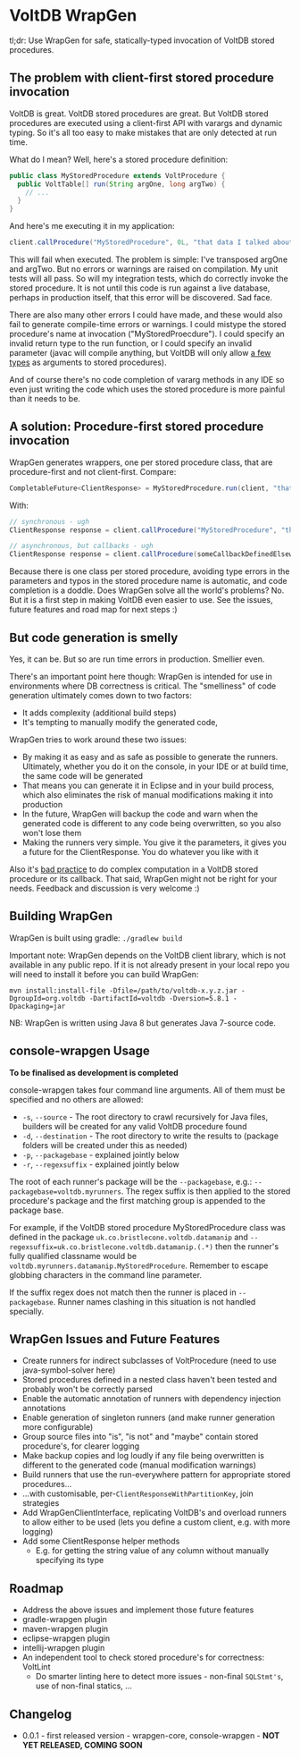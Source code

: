 # VoltDB WrapGen

tl;dr: Use WrapGen for safe, statically-typed invocation of VoltDB stored procedures.

## The problem with client-first stored procedure invocation

VoltDB is great. VoltDB stored procedures are great. But VoltDB stored procedures are executed using a client-first API with varargs and dynamic typing. So it's all too easy to make mistakes that are only detected at run time.

What do I mean? Well, here's a stored procedure definition:

````java
public class MyStoredProcedure extends VoltProcedure {
  public VoltTable[] run(String argOne, long argTwo) {
    // ...
  }
}
````

And here's me executing it in my application:

````java
client.callProcedure("MyStoredProcedure", 0L, "that data I talked about");
````

This will fail when executed. The problem is simple: I've transposed argOne and argTwo. But no errors or warnings are raised on compilation. My unit tests will all pass. So will my integration tests, which do correctly invoke the stored procedure. It is not until this code is run against a live database, perhaps in production itself, that this error will be discovered. Sad face.

There are also many other errors I could have made, and these would also fail to generate compile-time errors or warnings. I could mistype the stored procedure's name at invocation ("MyStoredProecdure"). I could specify an invalid return type to the run function, or I could specify an invalid parameter (javac will compile anything, but VoltDB will only allow [a few types](https://docs.voltdb.com/UsingVoltDB/DesignProcAnatomy.php#DesignPassArgs) as arguments to stored procedures).

And of course there's no code completion of vararg methods in any IDE so even just writing the code which uses the stored procedure is more painful than it needs to be.

## A solution: Procedure-first stored procedure invocation

WrapGen generates wrappers, one per stored procedure class, that are procedure-first and not client-first. Compare:

````java
CompletableFuture<ClientResponse> = MyStoredProcedure.run(client, "that data I talked about", 0L);
````

With:

````java
// synchronous - ugh
ClientResponse response = client.callProcedure("MyStoredProcedure", "that data", 0L);

// asynchronous, but callbacks - ugh
ClientResponse response = client.callProcedure(someCallbackDefinedElsewhere, "MyStoredProcedure", "that data", 0L);
````

Because there is one class per stored procedure, avoiding type errors in the parameters and typos in the stored procedure name is automatic, and code completion is a doddle. Does WrapGen solve all the world's problems? No. But it is a first step in making VoltDB even easier to use. See the issues, future features and road map for next steps :)

## But code generation is smelly

Yes, it can be. But so are run time errors in production. Smellier even.

There's an important point here though: WrapGen is intended for use in environments where DB correctness is critical. The "smelliness" of code generation ultimately comes down to two factors:

- It adds complexity (additional build steps)
- It's tempting to manually modify the generated code,  

WrapGen tries to work around these two issues:

- By making it as easy and as safe as possible to generate the runners. Ultimately, whether you do it on the console, in your IDE or at build time, the same code will be generated
 - That means you can generate it in Eclipse and in your build process, which also eliminates the risk of manual modifications making it into production
 - In the future, WrapGen will backup the code and warn when the generated code is different to any code being overwritten, so you also won't lose them
- Making the runners very simple. You give it the parameters, it gives you a future for the ClientResponse. You do whatever you like with it

Also it's [bad practice](https://docs.voltdb.com/UsingVoltDB/DesignAppAsync.php#DesignAppAsynCallback) to do complex computation in a VoltDB stored procedure or its callback. That said, WrapGen might not be right for your needs. Feedback and discussion is very welcome :)

## Building WrapGen

WrapGen is built using gradle: `./gradlew build`

Important note: WrapGen depends on the VoltDB client library, which is not available in any public repo. If it is not already present in your local repo you will need to install it before you can build WrapGen: 

`mvn install:install-file -Dfile=/path/to/voltdb-x.y.z.jar -DgroupId=org.voltdb -DartifactId=voltdb -Dversion=5.8.1 -Dpackaging=jar`

NB: WrapGen is written using Java 8 but generates Java 7-source code.

## console-wrapgen Usage

**To be finalised as development is completed**

console-wrapgen takes four command line arguments. All of them must be specified and no others are allowed:
- `-s`, `--source` - The root directory to crawl recursively for Java files, builders will be created for any valid VoltDB procedure found
- `-d`, `--destination` - The root directory to write the results to (package folders will be created under this as needed)
- `-p`, `--packagebase` - explained jointly below
- `-r`, `--regexsuffix` - explained jointly below

The root of each runner's package will be the `--packagebase`, e.g.: `--packagebase=voltdb.myrunners`. The regex suffix is then applied to the stored procedure's package and the first matching group is appended to the package base.

For example, if the VoltDB stored procedure MyStoredProcedure class was defined in the package  `uk.co.bristlecone.voltdb.datamanip` and `--regexsuffix=uk.co.bristlecone.voltdb.datamanip.(.*)` then the runner's fully qualified classname would be `voltdb.myrunners.datamanip.MyStoredProcedure`. Remember to escape globbing characters in the command line parameter.

If the suffix regex does not match then the runner is placed in `--packagebase`. Runner names clashing in this situation is not handled specially. 

## WrapGen Issues and Future Features

- Create runners for indirect subclasses of VoltProcedure (need to use java-symbol-solver here)
- Stored procedures defined in a nested class haven't been tested and probably won't be correctly parsed
- Enable the automatic annotation of runners with dependency injection annotations
- Enable generation of singleton runners (and make runner generation more configurable)
- Group source files into "is", "is not" and "maybe" contain stored procedure's, for clearer logging
- Make backup copies and log loudly if any file being overwritten is different to the generated code (manual modification warnings) 
- Build runners that use the run-everywhere pattern for appropriate stored procedures...
- ...with customisable, per-`ClientResponseWithPartitionKey`, join strategies
- Add WrapGenClientInterface, replicating VoltDB's and overload runners to allow either to be used (lets you define a custom client, e.g. with more logging)  
- Add some ClientResponse helper methods
  - E.g. for getting the string value of any column without manually specifying its type

## Roadmap

- Address the above issues and implement those future features
- gradle-wrapgen plugin
- maven-wrapgen plugin
- eclipse-wrapgen plugin
- intellij-wrapgen plugin
- An independent tool to check stored procedure's for correctness: VoltLint
  - Do smarter linting here to detect more issues - non-final `SQLStmt's`, use of non-final statics, ...

## Changelog

- 0.0.1 - first released version - wrapgen-core, console-wrapgen - **NOT YET RELEASED, COMING SOON**
